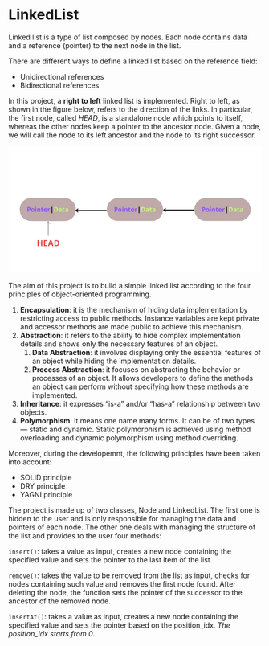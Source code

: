 # LinkedList

Linked list is a type of list composed by nodes. Each node contains data and a reference (pointer) to the next node in the list. 

There are different ways to define a linked list based on the reference field:
* Unidirectional references
* Bidirectional references 

In this project, a **right to left** linked list is implemented.
Right to left, as shown in the figure below, refers to the direction of the links. 
In particular, the first node, called _HEAD_, is a standalone node which points to itself, whereas the other nodes keep a 
pointer to the ancestor node. Given a node, we will call the node to its left ancestor and the node to its right successor.

![Right to left linked list](resources/linkedlist.png)

The aim of this project is to build a simple linked list according to the four principles of object-oriented programming.

1. **Encapsulation**: it is the mechanism of hiding data implementation by restricting access to public methods. Instance variables are kept private and accessor methods are made public to achieve this mechanism.
2. **Abstraction**: it refers to the ability to hide complex implementation details and shows only the necessary features of an object.
    1. **Data Abstraction**: it involves displaying only the essential features of an object while hiding the implementation details.
    2. **Process Abstraction**: it focuses on abstracting the behavior or processes of an object. It allows developers to define the methods an object can perform without specifying how these methods are implemented.
3. **Inheritance**: it expresses “is-a” and/or “has-a” relationship between two objects.
4. **Polymorphism**: it means one name many forms. It can be of two types — static and dynamic. Static polymorphism is achieved using method overloading and dynamic polymorphism using method overriding.

Moreover, during the developemnt, the following principles have been taken into account:
* SOLID principle
* DRY principle
* YAGNI principle

The project is made up of two classes, Node and LinkedList. The first one is hidden to the user and is only responsible for managing the data and pointers of each node. The other one deals with managing the structure of the list and provides to the user four methods:

`insert()`: takes a value as input, creates a new node containing the specified value and sets the pointer to the last item of 
            the list.

`remove()`: takes the value to be removed from the list as input, checks for nodes containing such value and removes the first
            node found. After deleting the node, the function sets the pointer of the successor to the ancestor of the removed node.

`insertAt()`: takes a value as input, creates a new node containing the specified value and sets the pointer based on the 
              position_idx. 
              *The position_idx starts from 0*. 
